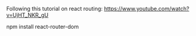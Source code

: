 Following this tutorial on react routing: https://www.youtube.com/watch?v=UjHT_NKR_gU

npm install react-router-dom
